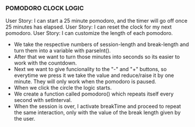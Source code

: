 ### POMODORO CLOCK LOGIC

User Story: I can start a 25 minute pomodoro, and the timer will go off once 25 minutes has elapsed.
User Story: I can reset the clock for my next pomodoro.
User Story: I can customize the length of each pomodoro.

- We take the respective numbers of session-length and break-length and turn them into a variable with parseInt().
- After that we want to turn those minutes into seconds so its easier to work with the countdown.
- Next we want to give funcionality to the "-" and "+" buttons, so everytime we press it we take the value and reduce/raise it by one minute. They will only work when the pomodoro is paused.
- When we click the circle the logic starts. 
-	We create a function called pomodoro() which repeats itself every second with setInterval.	
- When the session is over, I activate breakTime and proceed to repeat the same interaction, only with the value of the break length given by the user.
